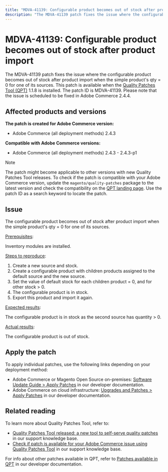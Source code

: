 ```yaml
---
title: "MDVA-41139: Configurable product becomes out of stock after product import"
description: "The MDVA-41139 patch fixes the issue where the configurable product becomes out of stock after product import when the simple product's qty = 0 for one of its sources. This patch is available when the [Quality Patches Tool (QPT)](/help/announcements/adobe-commerce-announcements/magento-quality-patches-released-new-tool-to-self-serve-quality-patches.md) 1.1.8 is installed. The patch ID is MDVA-41139. Please note that the issue is scheduled to be fixed in Adobe Commerce 2.4.4."
---
```


# MDVA-41139: Configurable product becomes out of stock after product import

The MDVA-41139 patch fixes the issue where the configurable product becomes out of stock after product import when the simple product's qty = 0 for one of its sources. This patch is available when the [Quality Patches Tool (QPT)](/help/announcements/adobe-commerce-announcements/magento-quality-patches-released-new-tool-to-self-serve-quality-patches.md) 1.1.8 is installed. The patch ID is MDVA-41139. Please note that the issue is scheduled to be fixed in Adobe Commerce 2.4.4.

## Affected products and versions

**The patch is created for Adobe Commerce version:**

* Adobe Commerce (all deployment methods) 2.4.3

**Compatible with Adobe Commerce versions:**

* Adobe Commerce (all deployment methods) 2.4.3 - 2.4.3-p1

>[!NOTE]
>
>The patch might become applicable to other versions with new Quality Patches Tool releases. To check if the patch is compatible with your Adobe Commerce version, update the `magento/quality-patches` package to the latest version and check the compatibility on the [QPT landing page](https://devdocs.magento.com/quality-patches/tool.html#patch-grid). Use the patch ID as a search keyword to locate the patch.

## Issue

The configurable product becomes out of stock after product import when the simple product's qty = 0 for one of its sources.

<u>Prerequisites</u>:

Inventory modules are installed.

<u>Steps to reproduce</u>:

1. Create a new source and stock.
1. Create a configurable product with children products assigned to the default source and the new source.
1. Set the value of default stock for each children product = 0, and for other stock > 0.
1. The configurable product is in stock.
1. Export this product and import it again.

<u>Expected results</u>:

The configurable product is in stock as the second source has quantity > 0.

<u>Actual results</u>:

The configurable product is out of stock.

## Apply the patch

To apply individual patches, use the following links depending on your deployment method:

* Adobe Commerce or Magento Open Source on-premises: [Software Update Guide > Apply Patches](https://devdocs.magento.com/guides/v2.4/comp-mgr/patching/mqp.html) in our developer documentation.
* Adobe Commerce on cloud infrastructure: [Upgrades and Patches > Apply Patches](https://devdocs.magento.com/cloud/project/project-patch.html) in our developer documentation.

## Related reading

To learn more about Quality Patches Tool, refer to:

* [Quality Patches Tool released: a new tool to self-serve quality patches](/help/announcements/adobe-commerce-announcements/magento-quality-patches-released-new-tool-to-self-serve-quality-patches.md) in our support knowledge base.
* [Check if patch is available for your Adobe Commerce issue using Quality Patches Tool](https://support.magento.com/hc/en-us/articles/360047125252) in our support knowledge base.

For info about other patches available in QPT, refer to [Patches available in QPT](https://devdocs.magento.com/quality-patches/tool.html#patch-grid) in our developer documentation.